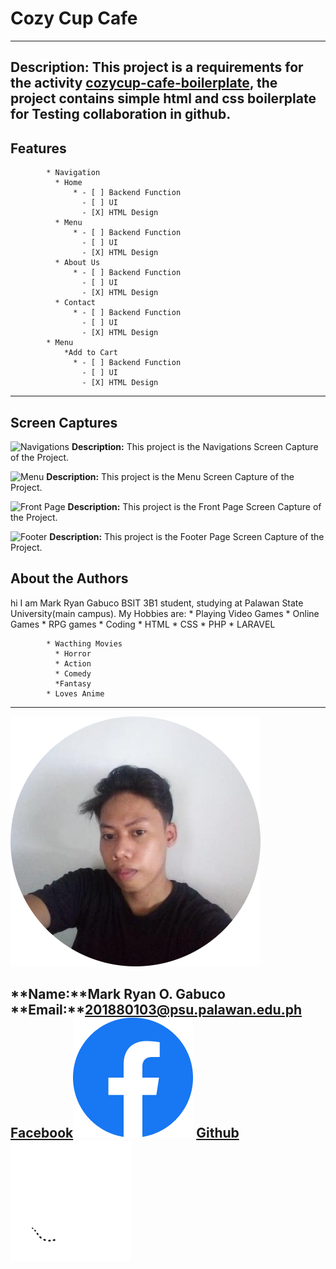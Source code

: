 # Cozy Cup Cafe #
 ----------------

 **Description:**
            This project is a requirements for the activity [cozycup-cafe-boilerplate](https://github.com/CC6-Pancake/cozycup-cafe-boilerplate.git "cozycup-cafe-boilerplate"), the project contains simple html and css boilerplate for Testing collaboration in github.
------------------
## Features ##
            * Navigation
              * Home
                  * - [ ] Backend Function
                    - [ ] UI
                    - [X] HTML Design
              * Menu
                  * - [ ] Backend Function
                    - [ ] UI
                    - [X] HTML Design
              * About Us
                  * - [ ] Backend Function
                    - [ ] UI
                    - [X] HTML Design
              * Contact
                  * - [ ] Backend Function
                    - [ ] UI
                    - [X] HTML Design    
            * Menu
                *Add to Cart
                  * - [ ] Backend Function
                    - [ ] UI
                    - [X] HTML Design


-----------------------

## Screen Captures ##

![Navigations](img/Screenshot(5).png "Navigation")
 **Description:**
            This project is the Navigations Screen Capture of the Project.

![Menu](img/Screenshot(6).png "Menu")
 **Description:**
            This project is the Menu Screen Capture of the Project.

![Front Page](img/Screenshot(7).png "Front Page")
 **Description:**
            This project is the Front Page Screen Capture of the Project.

![Footer](img/Screenshot(8).png "About Page/Contact Us")
 **Description:**
            This project is the Footer Page Screen Capture of the Project.

## About the Authors ##

hi I am Mark Ryan Gabuco BSIT 3B1 student, studying at Palawan State University(main campus).
My Hobbies are: 
            * Playing Video Games
              * Online Games
                  * RPG games
            * Coding
              * HTML
              * CSS
              * PHP
              * LARAVEL
                  
            * Wacthing Movies
              * Horror
              * Action
              * Comedy
              *Fantasy  
            * Loves Anime
------------------------

![Me](img/me-modified.png "Me")

**Name:**Mark Ryan O. Gabuco
**Email:**201880103@psu.palawan.edu.ph
[Facebook](https://web.facebook.com/rynFromPh/ "Facebook")![Facebook](img/Facebook.png "Facebook")
[Github](https://github.com/GABUC01 "Github")![Github](img/Github.png "Github")
-------------------------

